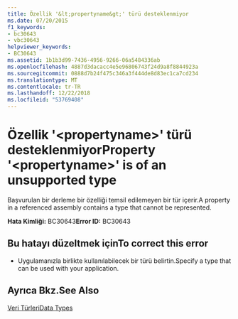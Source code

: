 ```yaml
---
title: Özellik '&lt;propertyname&gt;' türü desteklenmiyor
ms.date: 07/20/2015
f1_keywords:
- bc30643
- vbc30643
helpviewer_keywords:
- BC30643
ms.assetid: 1b1b3d99-7436-4956-9266-06a5484336ab
ms.openlocfilehash: 4887d3dacacc4e5e96806743f24d9a8f8844923a
ms.sourcegitcommit: 0888d7b24f475c346a3f444de8d83ec1ca7cd234
ms.translationtype: MT
ms.contentlocale: tr-TR
ms.lasthandoff: 12/22/2018
ms.locfileid: "53769408"
---
```

# <a name="property-ltpropertynamegt-is-of-an-unsupported-type"></a><span data-ttu-id="3e851-102">Özellik '&lt;propertyname&gt;' türü desteklenmiyor</span><span class="sxs-lookup"><span data-stu-id="3e851-102">Property '&lt;propertyname&gt;' is of an unsupported type</span></span>
<span data-ttu-id="3e851-103">Başvurulan bir derleme bir özelliği temsil edilemeyen bir tür içerir.</span><span class="sxs-lookup"><span data-stu-id="3e851-103">A property in a referenced assembly contains a type that cannot be represented.</span></span>  
  
 <span data-ttu-id="3e851-104">**Hata Kimliği:** BC30643</span><span class="sxs-lookup"><span data-stu-id="3e851-104">**Error ID:** BC30643</span></span>  
  
## <a name="to-correct-this-error"></a><span data-ttu-id="3e851-105">Bu hatayı düzeltmek için</span><span class="sxs-lookup"><span data-stu-id="3e851-105">To correct this error</span></span>  
  
-   <span data-ttu-id="3e851-106">Uygulamanızla birlikte kullanılabilecek bir türü belirtin.</span><span class="sxs-lookup"><span data-stu-id="3e851-106">Specify a type that can be used with your application.</span></span>  
  
## <a name="see-also"></a><span data-ttu-id="3e851-107">Ayrıca Bkz.</span><span class="sxs-lookup"><span data-stu-id="3e851-107">See Also</span></span>  
 [<span data-ttu-id="3e851-108">Veri Türleri</span><span class="sxs-lookup"><span data-stu-id="3e851-108">Data Types</span></span>](../../visual-basic/programming-guide/language-features/data-types/index.md)

